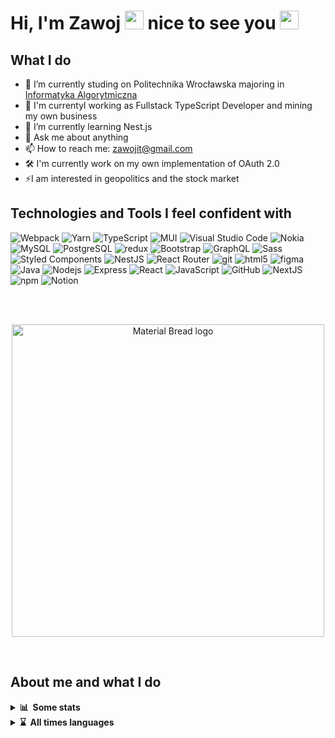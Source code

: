 # Hi, I'm Zawoj <img src="https://emojis.slackmojis.com/emojis/images/1531849430/4246/blob-sunglasses.gif?1531849430" width="30"/> nice to see you <a href="https://www.gautamkrishnar.com/"><img src="https://media.giphy.com/media/hvRJCLFzcasrR4ia7z/giphy.gif" width="30"></a>

<!-- [![trophy](https://github-profile-trophy.vercel.app/?username=zawoj)](https://github.com/ryo-ma/github-profile-trophy) -->

## What I do
- 🔭 I’m currently studing on Politechnika Wrocławska majoring in [Informatyka Algorytmiczna ](https://rekrutacja.pwr.edu.pl/wyszukiwarka-kierunkow-studiow/informatyka-algorytmiczna/)
- 💪 I'm currentyl working as Fullstack TypeScript Developer and mining my own business
- 🌱 I’m currently learning Nest.js
- 💬 Ask me about anything
- 📫 How to reach me: zawojit@gmail.com
- 🛠 I'm currently work on my own implementation of OAuth 2.0
- ⚡I am interested in geopolitics and the stock market
<!-- 💪 I'm currentyl working on my own. I make websites and online shops. I used to use [Bedrock roots](https://roots.io/bedrock/) but now [Next.js](https://nextjs.org/) + [Strapi CMS](https://strapi.io/) -->
<!-- in [Nokia](https://github.com/nokia) and creating Dashboard (Frontend) for [Netzwind](https://netzwind.eu/). -->
## Technologies and Tools I feel confident with
<p>
<!--https://github.com/Envoy-VC/awesome-badges -->
  <img alt="Webpack" src="https://img.shields.io/badge/webpack-%238DD6F9.svg?style=for-the-badge&logo=webpack&logoColor=black" /> 
  <img alt="Yarn" src="https://img.shields.io/badge/yarn-%232C8EBB.svg?style=for-the-badge&logo=yarn&logoColor=white" /> 
  <img alt="TypeScript" src="https://img.shields.io/badge/typescript-%23007ACC.svg?style=for-the-badge&logo=typescript&logoColor=white" />
  <img alt="MUI" src="https://img.shields.io/badge/MUI-%230081CB.svg?style=for-the-badge&logo=mui&logoColor=white" />
  <img alt="Visual Studio Code" src="https://img.shields.io/badge/Visual%20Studio%20Code-0078d7.svg?style=for-the-badge&logo=visual-studio-code&logoColor=white" />
  <img alt="Nokia" src="https://img.shields.io/badge/Nokia-%23124191.svg?style=for-the-badge&logo=nokia&logoColor=white" />
  <img alt="MySQL" src="https://img.shields.io/badge/MySQL-005C84?style=for-the-badge&logo=mysql&logoColor=white" />
  <img alt="PostgreSQL" src="https://img.shields.io/badge/PostgreSQL-316192?style=for-the-badge&logo=postgresql&logoColor=white" />
  <!--<img alt="Strapi" src="https://img.shields.io/badge/strapi-%232E7EEA.svg?style=for-the-badge&logo=strapi&logoColor=white" /> -->
  <!--<img alt="Postgres" src="https://img.shields.io/badge/postgres-%23316192.svg?style=for-the-badge&logo=postgresql&logoColor=white" /> -->
  <img alt="redux" src="https://img.shields.io/badge/redux-%23593d88.svg?style=for-the-badge&logo=redux&logoColor=white" />
  <img alt="Bootstrap" src="https://img.shields.io/badge/bootstrap-%23563D7C.svg?style=for-the-badge&logo=bootstrap&logoColor=white" />
  <!--<img alt="Gatsby.js	" src="https://img.shields.io/badge/Gatsby-%23663399.svg?style=for-the-badge&logo=gatsby&logoColor=white" /> -->
  <!--  <img alt="PHP" src="https://img.shields.io/badge/php-%23777BB4.svg?style=for-the-badge&logo=php&logoColor=white" /> -->
  <img alt="GraphQL" src="https://img.shields.io/badge/-GraphQL-E10098?style=for-the-badge&logo=graphql&logoColor=white" />
  <img alt="Sass" src="https://img.shields.io/badge/SASS-hotpink.svg?style=for-the-badge&logo=SASS&logoColor=white" />
  <img alt="Styled Components" src="https://img.shields.io/badge/styled--components-DB7093?style=for-the-badge&logo=styled-components&logoColor=white" />
  <img alt="NestJS" src="https://img.shields.io/badge/nestjs-%23E0234E.svg?style=for-the-badge&logo=nestjs&logoColor=white" /> 
  <img alt="React Router	" src="https://img.shields.io/badge/React_Router-CA4245?style=for-the-badge&logo=react-router&logoColor=white" />
  <img alt="git" src="https://img.shields.io/badge/git-%23F05033.svg?style=for-the-badge&logo=git&logoColor=white" />
  <img alt="html5" src="https://img.shields.io/badge/html5-%23E34F26.svg?style=for-the-badge&logo=html5&logoColor=white" />
  <img alt="figma" src="https://img.shields.io/badge/figma-%23F24E1E.svg?style=for-the-badge&logo=figma&logoColor=white" />
  <img alt="Java" src="https://img.shields.io/badge/java-%23ED8B00.svg?style=for-the-badge&logo=java&logoColor=white" />
  <!--<img alt="MongoDB" src="https://img.shields.io/badge/MongoDB-%234ea94b.svg?style=for-the-badge&logo=mongodb&logoColor=white" /> -->
  <img alt="Nodejs" src="https://img.shields.io/badge/node.js-6DA55F?style=for-the-badge&logo=node.js&logoColor=white" />
  <img alt="Express" src="https://img.shields.io/badge/express.js-%23404d59.svg?style=for-the-badge&logo=express&logoColor=%2361DAFB" />
  <img alt="React" src="https://img.shields.io/badge/react-%2320232a.svg?style=for-the-badge&logo=react&logoColor=%2361DAFB" />
  <img alt="JavaScript" src="https://img.shields.io/badge/javascript-%23323330.svg?style=for-the-badge&logo=javascript&logoColor=%23F7DF1E" />
  <img alt="GitHub" src="https://img.shields.io/badge/github-%23121011.svg?style=for-the-badge&logo=github&logoColor=white" />
  <img alt="NextJS" src="https://img.shields.io/badge/Next-black?style=for-the-badge&logo=next.js&logoColor=white" />
  <img alt="npm" src="https://img.shields.io/badge/NPM-%23000000.svg?style=for-the-badge&logo=npm&logoColor=white" />
  <img alt="Notion" src="https://img.shields.io/badge/Notion-%23000000.svg?style=for-the-badge&logo=notion&logoColor=white" />

</p>
<br><br>

<p align="center">
    <a href="https://git.io/streak-stats">
      <img width="500" src="http://github-readme-streak-stats.herokuapp.com?user=zawoj&theme=holi-theme&hide_border=true&date_format=j%20M%5B%20Y%5D" alt="Material Bread logo">
    </a>
</p>
<br>

## About me and what I do

<details>
<summary><b>📊&nbsp;&nbsp;Some&nbsp;stats</b></summary>
 <br>
  
<!--[![Top Langs](https://github-readme-stats.vercel.app/api/top-langs/?username=zawojweb&layout=compact)](https://wakatime.com/@ZawojWeb)<br><br>-->
<!--[![wakatime](https://wakatime.com/badge/user/8f53e773-3586-491c-a5f4-60056d0830aa.svg)](https://wakatime.com/@8f53e773-3586-491c-a5f4-60056d0830aa)-->
<!--START_SECTION:waka-->
![Code Time](http://img.shields.io/badge/Code%20Time-1%2C537%20hrs%2036%20mins-blue)

**🐱 My GitHub Data** 

> 📦 473.5 kB Used in GitHub's Storage 
 > 
> 🏆 329 Contributions in the Year 2023
 > 
> 🚫 Not Opted to Hire
 > 
> 📜 14 Public Repositories 
 > 
> 🔑 26 Private Repositories 
 > 
📊 **This Week I Spent My Time On** 

```text
🕑︎ Time Zone: Europe/Warsaw

💬 Programming Languages: 
TypeScript               13 hrs 36 mins      ████████████████████████░   94.67 % 
JSON                     37 mins             █░░░░░░░░░░░░░░░░░░░░░░░░   04.33 % 
HTML                     6 mins              ░░░░░░░░░░░░░░░░░░░░░░░░░   00.74 % 
Other                    0 secs              ░░░░░░░░░░░░░░░░░░░░░░░░░   00.10 % 
Git Config               0 secs              ░░░░░░░░░░░░░░░░░░░░░░░░░   00.08 % 

🔥 Editors: 
VS Code                  14 hrs 22 mins      █████████████████████████   100.00 % 

🐱‍💻 Projects: 
hotspot-dashboard        5 hrs 3 mins        █████████░░░░░░░░░░░░░░░░   35.15 % 
zit-frontend             4 hrs 6 mins        ███████░░░░░░░░░░░░░░░░░░   28.53 % 
materialy-szklane        3 hrs 47 mins       ███████░░░░░░░░░░░░░░░░░░   26.35 % 
Frontend-RN              1 hr 13 mins        ██░░░░░░░░░░░░░░░░░░░░░░░   08.58 % 
zit-backend              11 mins             ░░░░░░░░░░░░░░░░░░░░░░░░░   01.36 % 
```


 Last Updated on 03/03/2023 23:13:55 UTC
<!--END_SECTION:waka-->
</details> 
<details>
<summary><b>⌛&nbsp;&nbsp;All&nbsp;times&nbsp;languages</b></summary>
  <br><br>
   <p align="center">
    <a href="https://wakatime.com"><img src="https://wakatime.com/share/@Zawoj/25095df9-0ebf-4239-8e01-cd568a60de5a.png" /></a>
  </p>
</details> 
